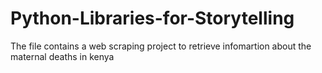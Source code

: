 # Python-Libraries-for-Storytelling
The file contains a web scraping project to retrieve infomartion about the maternal deaths in kenya
